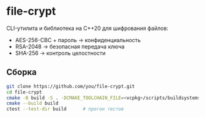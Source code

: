 # file-crypt

CLI-утилита и библиотека на C++20 для шифрования файлов:
* AES-256-CBC + пароль → конфиденциальность  
* RSA-2048 → безопасная передача ключа  
* SHA-256 → контроль целостности  

## Сборка

```bash
git clone https://github.com/you/file-crypt.git
cd file-crypt
cmake -B build -S . -DCMAKE_TOOLCHAIN_FILE=<vcpkg>/scripts/buildsystems/vcpkg.cmake
cmake --build build
ctest --test-dir build      # прогон тестов